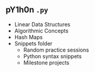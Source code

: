 ## pY1h0n `.py`

- Linear Data Structures
- Algorithmic Concepts
- Hash Maps
- Snippets folder
  - Random practice sessions
  - Python syntax snippets
  - Milestone projects

